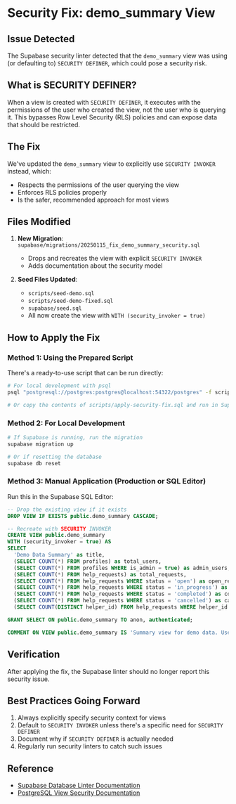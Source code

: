 # Security Fix: demo_summary View

## Issue Detected
The Supabase security linter detected that the `demo_summary` view was using (or defaulting to) `SECURITY DEFINER`, which could pose a security risk.

## What is SECURITY DEFINER?
When a view is created with `SECURITY DEFINER`, it executes with the permissions of the user who created the view, not the user who is querying it. This bypasses Row Level Security (RLS) policies and can expose data that should be restricted.

## The Fix
We've updated the `demo_summary` view to explicitly use `SECURITY INVOKER` instead, which:
- Respects the permissions of the user querying the view
- Enforces RLS policies properly
- Is the safer, recommended approach for most views

## Files Modified
1. **New Migration**: `supabase/migrations/20250115_fix_demo_summary_security.sql`
   - Drops and recreates the view with explicit `SECURITY INVOKER`
   - Adds documentation about the security model

2. **Seed Files Updated**:
   - `scripts/seed-demo.sql`
   - `scripts/seed-demo-fixed.sql`
   - `supabase/seed.sql`
   - All now create the view with `WITH (security_invoker = true)`

## How to Apply the Fix

### Method 1: Using the Prepared Script
There's a ready-to-use script that can be run directly:

```bash
# For local development with psql
psql "postgresql://postgres:postgres@localhost:54322/postgres" -f scripts/apply-security-fix.sql

# Or copy the contents of scripts/apply-security-fix.sql and run in Supabase SQL Editor
```

### Method 2: For Local Development
```bash
# If Supabase is running, run the migration
supabase migration up

# Or if resetting the database
supabase db reset
```

### Method 3: Manual Application (Production or SQL Editor)
Run this in the Supabase SQL Editor:

```sql
-- Drop the existing view if it exists
DROP VIEW IF EXISTS public.demo_summary CASCADE;

-- Recreate with SECURITY INVOKER
CREATE VIEW public.demo_summary 
WITH (security_invoker = true) AS
SELECT 
  'Demo Data Summary' as title,
  (SELECT COUNT(*) FROM profiles) as total_users,
  (SELECT COUNT(*) FROM profiles WHERE is_admin = true) as admin_users,
  (SELECT COUNT(*) FROM help_requests) as total_requests,
  (SELECT COUNT(*) FROM help_requests WHERE status = 'open') as open_requests,
  (SELECT COUNT(*) FROM help_requests WHERE status = 'in_progress') as in_progress_requests,
  (SELECT COUNT(*) FROM help_requests WHERE status = 'completed') as completed_requests,
  (SELECT COUNT(*) FROM help_requests WHERE status = 'cancelled') as cancelled_requests,
  (SELECT COUNT(DISTINCT helper_id) FROM help_requests WHERE helper_id IS NOT NULL) as active_helpers;

GRANT SELECT ON public.demo_summary TO anon, authenticated;

COMMENT ON VIEW public.demo_summary IS 'Summary view for demo data. Uses SECURITY INVOKER to respect the querying user''s permissions and RLS policies.';
```

## Verification
After applying the fix, the Supabase linter should no longer report this security issue.

## Best Practices Going Forward
1. Always explicitly specify security context for views
2. Default to `SECURITY INVOKER` unless there's a specific need for `SECURITY DEFINER`
3. Document why if `SECURITY DEFINER` is actually needed
4. Regularly run security linters to catch such issues

## Reference
- [Supabase Database Linter Documentation](https://supabase.com/docs/guides/database/database-linter?lint=0010_security_definer_view)
- [PostgreSQL View Security Documentation](https://www.postgresql.org/docs/current/sql-createview.html)